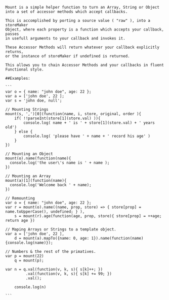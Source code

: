     Mount is a simple helper function to turn an Array, String or Object 
    into a set of accessor methods which accept callbacks.

    This is accomplished by porting a source value ( "raw" ), into a storeMaker
    Object, where each property is a function which accepts your callback, passes 
    in usefull arguments to your callback and invokes it.

    These Accessor Methods will return whatever your callback explicitly returns,
    or the instance of storeMaker if undefined is returned.
    
    This allows you to chain Accessor Methods and your callbacks in fluent
    Functional style.

    ##Examples:

    ```
    var o = { name: "john doe", age: 22 };
    var a = ['john doe', 22 ];
    var s = 'john doe, null';

    // Mounting Strings
    mount(s, ',')[0](function(name, i, store, original, order ){
        if( !!parseInt(store[1](store.val) )){
            console.log( name + ' is ' + store[1](store.val) + ' years old')
        } else {
            console.log( 'please have ' + name + ' record his age' )
        }
    }) 
    
    // Mounting an Object
    mount(o).name(function(name){
      console.log('the user\'s name is ' + name );
    }) 
    
    // Mounting an Array
    mount(a)[1](function(name){
      console.log('Welcome back ' + name);
    })
        
    // Remounting
    var o = { name: "john doe", age: 22 };
    var r = mount(o).name((name, prop, store) => { store[prop] = name.toUpperCase(), undefined; } ),
        s = mount(r).age(function(age, prop, store){ store[prop] = ++age; return age })
    
    // Maping Arrays or Strings to a template object.
    var a = ['john doe', 22 ],
        d = mount(a).mapTo({name: 0, age: 1}).name(function(name){console.log(name)});
        
    // Numbers & the rest of the primatives.
    var p = mount(22)
        q = mount(p);
    
    var n = q.val(function(v, k, s){ s[k]++; })
             .val(function(v, k, s){ s[k] += 99; })
             .val();

        console.log(n)

    ```
